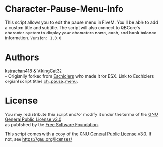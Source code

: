 # Character-Pause-Menu-Info
This script allows you to edit the pause menu in FiveM. You'll be able to add a custom title and subtitle. The script will also connect to QBCore's character system to display your characters name, cash, and bank balance information. ```Version: 1.0.0```

# Authors
[kstrachan418](https://github.com/418gaming/) & [VikingCat32](https://github.com/VikingCat32/)
<br>- Origianlly forked from [Eschiclers](https://github.com/Eschiclers/) who made it for ESX. Link to Eschiclers orgianl script titled [ch_pause_menu](https://github.com/Eschiclers/ch_pause_menu). 
<p>

# License

You may redistribute this script and/or modify it under the terms of the [GNU General Public License v3.0](https://gnu.org/licenses/lgpl-3.0.html)
<br>as published by the [Free Software Foundation](https://fsf.org/).

This script comes with a copy of the [GNU General Public License v3.0](https://gnu.org/licenses/lgpl-3.0.html). If not, see https://gnu.org/licenses/
